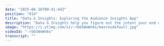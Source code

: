 ```yaml
---
date: "2025-06-16T09:41:44Z"
position: "014"
title: "Data & Insights: Exploring the Audience Insights App"
description: "Data & Insights help you figure out the intent your end users have on the website. Combine this data with other data sources in Contentstack Data & Insights and you get a powerful engine to create the content your users want.\n\nIn this video we explore the Audience Insights App"
image: "https://i.ytimg.com/vi/-rbbSWoWn6s/maxresdefault.jpg"
videoId: "-rbbSWoWn6s"
transcript: ""
---
```


